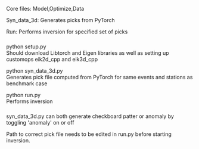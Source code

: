 Core files:
Model,Optimize,Data

Syn_data_3d: Generates picks from PyTorch

Run: Performs inversion for specified set of picks

###
python setup.py \
Should download Libtorch and Eigen libraries as well as setting up customops eik2d_cpp and eik3d_cpp

python syn_data_3d.py \
Generates pick file computed from PyTorch for same events and stations as benchmark case

python run.py \
Performs inversion

###
syn_data_3d.py can both generate checkboard patter or anomaly by toggling 'anomaly' on or off

Path to correct pick file needs to be edited in run.py before starting inversion.




